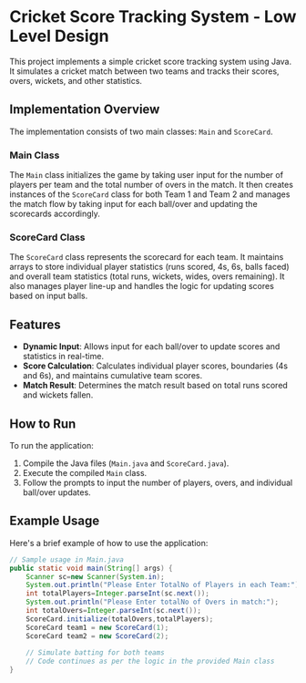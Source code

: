 # Cricket Score Tracking System - Low Level Design

This project implements a simple cricket score tracking system using Java. It simulates a cricket match between two teams and tracks their scores, overs, wickets, and other statistics.

## Implementation Overview

The implementation consists of two main classes: `Main` and `ScoreCard`.

### Main Class

The `Main` class initializes the game by taking user input for the number of players per team and the total number of overs in the match. It then creates instances of the `ScoreCard` class for both Team 1 and Team 2 and manages the match flow by taking input for each ball/over and updating the scorecards accordingly.

### ScoreCard Class

The `ScoreCard` class represents the scorecard for each team. It maintains arrays to store individual player statistics (runs scored, 4s, 6s, balls faced) and overall team statistics (total runs, wickets, wides, overs remaining). It also manages player line-up and handles the logic for updating scores based on input balls.

## Features

- **Dynamic Input**: Allows input for each ball/over to update scores and statistics in real-time.
- **Score Calculation**: Calculates individual player scores, boundaries (4s and 6s), and maintains cumulative team scores.
- **Match Result**: Determines the match result based on total runs scored and wickets fallen.

## How to Run

To run the application:
1. Compile the Java files (`Main.java` and `ScoreCard.java`).
2. Execute the compiled `Main` class.
3. Follow the prompts to input the number of players, overs, and individual ball/over updates.

## Example Usage

Here's a brief example of how to use the application:

```java
// Sample usage in Main.java
public static void main(String[] args) {
    Scanner sc=new Scanner(System.in);
    System.out.println("Please Enter TotalNo of Players in each Team:");
    int totalPlayers=Integer.parseInt(sc.next());
    System.out.println("Please Enter totalNo of Overs in match:");
    int totalOvers=Integer.parseInt(sc.next());
    ScoreCard.initialize(totalOvers,totalPlayers);
    ScoreCard team1 = new ScoreCard(1);
    ScoreCard team2 = new ScoreCard(2);
    
    // Simulate batting for both teams
    // Code continues as per the logic in the provided Main class
}
